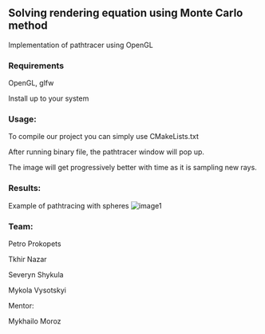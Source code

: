 ## Solving rendering equation using Monte Carlo method

Implementation of pathtracer using OpenGL

### Requirements

OpenGL, glfw 

Install up to your system

### Usage:

To compile our project you can simply use CMakeLists.txt

After running binary file, the pathtracer window will pop up.

The image will get progressively better with time as it is sampling new rays.

### Results:

Example of pathtracing with spheres
![image1](https://github.com/mvysotskyi/path-tracing/assets/91287481/d5cf57d9-2e52-4c4a-9c4d-f589ec1cfed3)


### Team:

Petro Prokopets

Tkhir Nazar

Severyn Shykula

Mykola Vysotskyi

Mentor: 

Mykhailo Moroz
